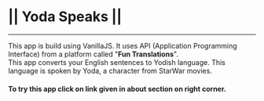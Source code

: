 <h1> || Yoda Speaks || </h1>
<hr>
<p>This app is build using VanillaJS. It uses API (Application Programming Interface) from a platform called "<b>Fun Translations</b>". <br>
This app converts your English sentences to Yodish language. This language is spoken by Yoda, a character from StarWar movies.<br>
</p>
<h4>To try this app click on link given in about section on right corner.</h4>
